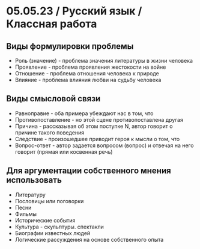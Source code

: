 # 05.05.23 / Русский язык / Классная работа
## Виды формулировки проблемы
- Роль (значение) - проблема значения литературы в жизни человека
- Проявление - проблема проявления жестокости на войне
- Отношение - проблема отношения человека к природе
- Влияние - проблема влияния любви на судьбу человека

## Виды смысловой связи
- Равноправие - оба примера убеждают нас в том, что
- Противопоставление - но этой сцене противопоставлена другая
- Причина - рассказывая об этом поступке N, автор говорит о причине такого поведения
- Следствие - произошедшее приводит героя к мысли о том, что
- Вопрос-ответ - автор задается вопросом (вопрос) и отвечая на него говорит (прямая или косвенная речь)

## Для аргументации собственного мнения использовать
- Литературу
- Пословицы или поговорки
- Песни
- Фильмы
- Исторические события
- Культура - скульптуры. спектакли
- Биографии известных людей
- Логические рассуждения на основе собственного опыта
